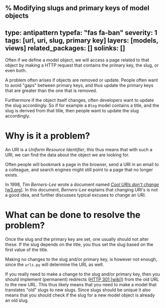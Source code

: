% Modifying slugs and primary keys of model objects
---
type: antipattern
typefa: "fas fa-ban"
severity: 1
tags: [url, uri, slug, primary key]
layers: [models, views]
related_packages: []
solinks: []
---

Often if we define a model object, we will access a page
related to that object by making a HTTP request that contains
the primary key, the slug, or even both.

A problem often arises if objects are removed or update. People
often want to avoid "gaps" between primary keys, and thus update
the primary keys that are greater than the one that is removed.

Furthermore if the object itself changes, often developers want
to update the slug accordingly. So if for example a `Blog` model
contains a title, and the slug is derived from that title, then
people want to update the slug accordingly.

# Why is it a problem?

An URI is a *Uniform Resource Identifier*, this thus means that
with such a URI, we can find the data about the object we are looking
for.

Often people will bookmark a page in the browser, send a URI
in an email to a colleague, and search engines might still point
to a page that no longer exists.

In 1998, *Tim Berners-Lee* wrote a document named [*Cool URIs don't change* [w3.org]](https://www.w3.org/Provider/Style/URI.html).
In this document, *Berners-Lee* explains that changing URI's is not a good idea,
and further discusses typical excuses to change an URI.

# What can be done to resolve the problem?

Once the slug and the primary key are set, one usually should not alter these.
If the slug depends on the title, you thus set the slug based on the first
value of the title.

Making no changes to the slug and/or primary key, is however not enough, since
the `urls.py` will determine the URL as well.

If you really need to make a change to the slug and/or primary key, then you should
implement (permanent) redirects ([HTTP 301 [wiki]](https://en.wikipedia.org/wiki/HTTP_301))
from the old URL to the new URL. This thus likely means that you need to make a model
that translates "old" slugs to new slugs. Since slugs should be unique it also
means that you should check if the slug for a new model object is already an old slug.
